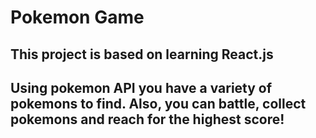 # Pokemon Game

## This project is based on learning React.js

## Using pokemon API you have a variety of pokemons to find. Also, you can battle, collect pokemons and reach for the highest score!
